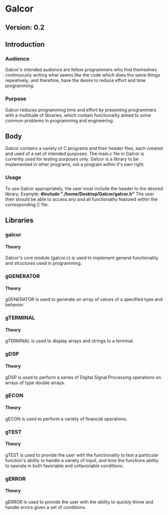 # Galcor 
## Version: 0.2

## Introduction
### Audience
Galcor's intended audience are fellow programmers who find themselves continuously writing what seems like the code which does the same things repeatively; and therefore, have the desire to reduce effort and time programming.
### Purpose 
Galcor reduces programming time and effort by presenting programmers with a multitude of libraries, which contain functionality aimed to solve common problems in programming and engineering.

## Body
Galcor contains a variety of C programs and their header files, each created and used of a set of intended purposes. The main.c file in Galcor is currently used for testing purposes only. Galcor is a library to be implemented in other programs, not a program within it's own right.

### Usage
To use Galcor appropriately, the user must include the header to the desired library.
Example: __#include "./home/Desktop/Galcor/galcor.h"__
The user then should be able to access any and all functionality featured within the corresponding C file.

## Libraries

### galcor
#### Theory
Galcor's core module (galcor.c) is used to implement general functionality and structures used in programming. 

### gGENERATOR
#### Theory
gGENERATOR is used to generate an array of values of a specified type and behavior.

### gTERMINAL
#### Theory
gTERMINAL is used to display arrays and strings to a terminal.

### gDSP
#### Theory
gDSP is used to perform a series of Digital Signal Processing operations on arrays of type double arrays. 

### gECON
#### Theory
gECON is used to perform a variety of financial operations.

### gTEST
#### Theory
gTEST is used to provide the user with the functionality to test a particular function's ability to handle a variety of input, and time the functions abiltiy to operate in both favoriable and unfavoriable conditions.

### gERROR
#### Theory
gERROR is used to provide the user with the ability to quickly throw and handle errors given a set of conditions.

